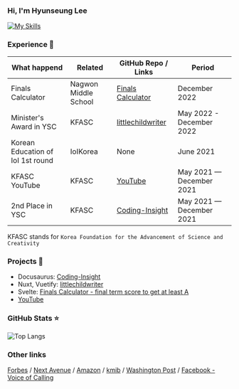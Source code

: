 ### Hi, I'm Hyunseung Lee

[![My Skills](https://skillicons.dev/icons?i=ts,js,html,css,vue,python,nuxt,svelte,react)](https://skillicons.dev)

### Experience 👔
| What happend                      | Related              | GitHub Repo / Links                                                           | Period                   |
| --------------------------------- | -------------------- | ----------------------------------------------------------------------------- | ------------------------ |
| Finals Calculator                 | Nagwon Middle School | [Finals Calculator](https://github.com/HyunseungLee-Travis/FinalsCalcualtor)  | December 2022            |
| Minister's Award in YSC           | KFASC                | [littlechildwriter](https://github.com/HyunseungLee-Travis/littlechildwriter) | May 2022 - December 2022 |
| Korean Education of IoI 1st round | IoIKorea             | None                                                                          | June 2021                |
| KFASC YouTube                     | KFASC                | [YouTube](https://www.youtube.com/@coding-insight2429)                        | May 2021 — December 2021 |
| 2nd Place in YSC                  | KFASC                | [Coding-Insight](https://github.com/HyunseungLee-Travis/Coding-Insight)       | May 2021 — December 2021 |

KFASC stands for `Korea Foundation for the Advancement of Science and Creativity`

### Projects 🐾

- Docusaurus: [Coding-Insight](https://coding-insight.com)
- Nuxt, Vuetify: [littlechildwriter](https://littlechildwriter.web.app)
- Svelte: [Finals Calculator - final term score to get at least A](https://finalscalcu.web.app)
- [YouTube](https://www.youtube.com/channel/UChTUaMMkavu5hxIA7Gd4kfA)

### GitHub Stats ⭐

![Top Langs](https://github-readme-stats.vercel.app/api/top-langs/?username=HyunseungLee-Travis&layout=compact)

### Other links

[Forbes](https://www.forbes.com/sites/nextavenue/2021/01/05/eldera-the-new-global-intergenerational-mentoring-program/?sh=75942761f2f8)
/ [Next Avenue](https://www.nextavenue.org/eldera-the-new-global-intergenerational-mentoring-program/)
/ [Amazon](https://www.amazon.com/Beautiful-Theorems-that-Changed-Math/dp/B08L7H65L2)
/ [kmib](https://m.kmib.co.kr/view.asp?arcid=0015066564)
/ [Washington Post](https://www.washingtonpost.com/lifestyle/2021/12/03/seniors-loneliness-solutions-technology-virtual-reality/)
/ [Facebook - Voice of Calling](https://m.facebook.com/story.php?story_fbid=pfbid0HLS4C9WgnG7bVLwGzVhpvSMCrq4gHxozZVnbQW66pY4W6cmzx3jNVm5nzUwLDWNol&id=101096427922750&m_entstream_source=timeline&__tn__=%2As%2As-R)
